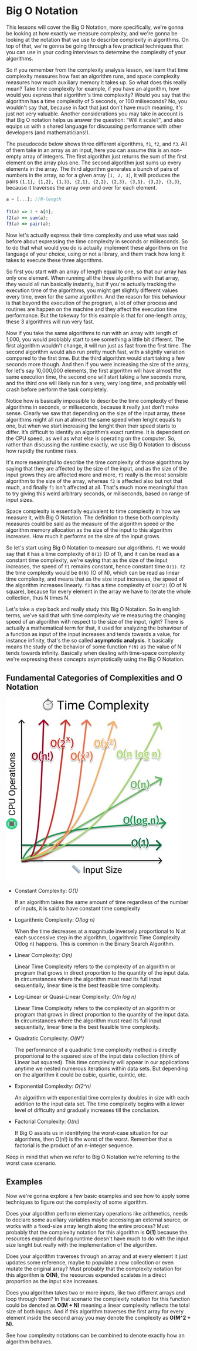 # Big O Notation

This lessons will cover the Big O Notation, more specifically, we're gonna be looking at how exactly we measure complexity, and we're gonna be looking at the notation that we use to describe complexity in algorithms. On top of that, we're gonna be going through a few practical techniques that you can use in your coding interviews to determine the complexity of your algorithms.

So if you remember from the complexity analysis lesson, we learn that time complexity measures how fast an algorithm runs, and space complexity measures how much auxiliary memory it takes up. So what does this really mean? Take time complexity for example, if you have an algorithm, how would you express that algorithm's time complexity? Would you say that the algorithm has a time complexity of 5 seconds, or 100 miliseconds? No, you wouldn't say that, because in fact that just don't have much meaning, it's just not very valuable. Another considerations you may take in account is that Big O notation helps us answer the question: “Will it scale?”, and also equips us with a shared language for discussing performance with other developers (and mathematicians!).

The pseudocode below shows three different algorithms, `f1`, `f2`, and `f3`. All of them take in an array as an input, here you can assume this is an non-empty array of integers. The first algorithm just returns the sum of the first element on the array plus one. The second algorithm just sums up every elements in the array. The third algorithm generates a bunch of pairs of numbers in the array, so for a given array `[1, 2, 3]`, it will produces the pairs `{1,1}, {1,2}, {1,3}, {2,1}, {2,2}, {2,3}, {3,1}, {3,2}, {3,3}`, because it traverses the array over and over for each element.

```javascript
a = [...]; //N-length

f1(a) => 1 + a[0];
f2(a) => sum(a);
f3(a) => pair(a);
```

Now let's actually express their time complexity and use what was said before about expressing the time complexity in seconds or miliseconds. So to do that what would you do is actually implement these algorithms on the language of your choice, using or not a library, and them track how long it takes to execute these three algorithms.

So first you start with an array of length equal to one, so that our array has only one element. When running all the three algorithms with that array, they would all run basically instantly, but if you're actually tracking the execution time of the algorithms, you might get slightly different values every time, even for the same algorithm. And the reason for this behaviour is that beyond the execution of the program, a lot of other process and routines are happen on the machine and they affect the execution time performance. But the takeway for this example is that for one-length array, these 3 algorithms will run very fast.

Now if you take the same algorithms to run with an array with length of 1,000, you would problably start to see something a little bit different. The first algorithm wouldn't change, it will run just as fast from the first time. The second algorithm would also run pretty much fast, with a slightly variation compared to the first time. But the third algorithm would start taking a few seconds more though. And then if you were increasing the size of the array, for let's say 10,000,000 elements, the first algorithm will have almost the same execution time, the second one will start taking a few seconds more, and the third one will likely run for a very, very long time, and probably will crash before perform the task completely.

Notice how is basically impossible to describe the time complexity of these algorithms in seconds, or miliseconds, because it really just don't make sense. Clearly we saw that depending on the size of the input array, these algorithms might all run at almost the same speed when lenght equals to one, but when we start increasing the lenght then their speed starts to differ. It’s difficult to identify an algorithm’s exact runtime. It is dependent on the CPU speed, as well as what else is operating on the computer. So, rather than discussing the runtime exactly, we use Big O Notation to discuss how rapidly the runtime rises.

It's more meaningful to describe the time complexity of those algorithms by saying that they are affected by the size of the input, and as the size of the input grows they are affected more and more, `f3` really is the most sensible algorithm to the size of the array, whereas `f2` is affected also but not that much, and finally `f1` isn't affected at all. That's much more meaningful than to try giving this weird arbitrary seconds, or miliseconds, based on range of input sizes.

Space complexity is essentially equivalent to time complexity in how we measure it, with Big O Notation. The definition to these both complexity measures could be said as the measure of the algorithm speed or the algorithm memory allocation as the size of the input to this algorithm increases. How much it performs as the size of the input grows.

So let's start using Big O Notation to measure our algorithms. `f1` we would say that it has a time complexity of `O(1)` (O of 1), and it can be read as a constant time complexity, we're saying that as the size of the input increases, the speed of `f1` remains constant, hence constant time `O(1)`. `f2` the time complexity would be `O(N)` (O of N), which can be read as linear time complexity, and means that as the size input increases, the speed of the algorithm increases linearly. `f3` has a time complexity of `O(N^2)` (O of N square), because for every element in the array we have to iterate the whole collection, thus N times N.

Let's take a step back and really study this Big O Notation. So in english terms, we've said that with time complexity we're measuring the changing speed of an algorithm with respect to the size of the input, right? There is actually a mathematical term for that, it used for analyzing the behaviour of a function as input of the input increases and tends towards a value, for instance infinity, that's the so called **asymptotic analysis**. It basically means the study of the behavior of some function `f(N)` as the value of N tends towards infinity. Basically when dealing with time-space complexity we're expressing these concepts asymptotically using the Big O Notation.

## Fundamental Categories of Complexities and O Notation

![Complexy Analysis Graph](./assets/big-o-graph.png)

- Constant Complexity: *O(1)*

    If an algorithm takes the same amount of time regardless of the number of inputs, it is said to have constant time complexity

- Logarithmic Complexity: *O(log n)*

    When the time decreases at a magnitude inversely proportional to N at each successive step in the algorithm, Logarithmic Time Complexity O(log n) happens. This is common in the Binary Search Algorithm.

- Linear Complexity: *O(n)*

    Linear Time Complexity refers to the complexity of an algorithm or program that grows in direct proportion to the quantity of the input data. In circumstances where the algorithm must read its full input sequentially, linear time is the best feasible time complexity.

- Log-Linear or Quasi-Linear Complexity: *O(n log n)*

    Linear Time Complexity refers to the complexity of an algorithm or program that grows in direct proportion to the quantity of the input data. In circumstances where the algorithm must read its full input sequentially, linear time is the best feasible time complexity.

- Quadratic Complexity: *O(N²)*

    The performance of a quadratic time complexity method is directly proportional to the squared size of the input data collection (think of Linear but squared). This time complexity will appear in our applications anytime we nested numerous iterations within data sets. But depending on the algorithm it could be cubic, quartic, quintic, etc.

- Exponential Complexity: *O(2^n)*

    An algorithm with exponential time complexity doubles in size with each addition to the input data set. The time complexity begins with a lower level of difficulty and gradually increases till the conclusion.

- Factorial Complexity: *O(n!)*

    If Big O assists us in identifying the worst-case situation for our algorithms, then O(n!) is the worst of the worst. Remember that a factorial is the product of an n-integer sequence.

Keep in mind that when we refer to Big O Notation we're referring to the worst case scenario.

## Examples

Now we're gonna explore a few basic examples and see how to apply some techniques to figure out the complexity of some algorithm.

Does your algorithm perform elementary operations like arithmetics, needs to declare some auxiliary variables maybe accessing an external source, or works with a fixed-size array length along the entire process? Must probably that the complexity notation for this algorithm is **O(1)** because the resources expended during runtime doesn't have much to do with the input size lenght but really with the implementation of the algorithm.

Does your algorithm traverses through an array and at every element it just updates some reference, maybe to populate a new collection or even mutate the original array? Must probably that the complexity notation for this algorithm is **O(N)**, the resources expended scalates in a direct proportion as the input size increases.

Does you algorithm takes two or more inputs, like two different arrays and loop through them? In that scenario the complexity notation for this function could be denoted as **O(M + N)** meaning a linear complexity reflects the total size of both inputs. And if this algorithm traverses the first array for every element inside the second array you may denote the complexity as **O(M^2 + N)**.

See how complexity notations can be combined to denote exactly how an algorithm behaves.

